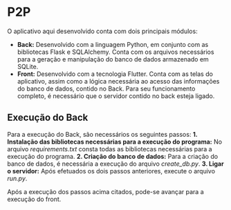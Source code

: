# P2P


O aplicativo aqui desenvolvido conta com dois principais módulos: 
 - **Back:** Desenvolvido com a linguagem Python, em conjunto com as bibliotecas Flask e SQLAlchemy. Conta com os arquivos necessários para a geração e manipulação do banco de dados armazenado em SQLite.
 - **Front:** Desenvolvido com a tecnologia Flutter. Conta com as telas do aplicativo, assim como a lógica necessária ao acesso das informações do banco de dados, contido no Back. Para seu funcionamento completo, é necessário que o servidor contido no back esteja ligado.
 
 Execução do Back
-------------

Para a execução do Back, são necessários os seguintes passos:
  **1. Instalação das bibliotecas necessárias para a execução do programa:** No arquivo _requirements.txt_ consta todas as bibliotecas necessárias para a execução do programa.
  **2. Criação do banco de dados:** Para a criação do banco de dados, é necessária a execução do arquivo _create_db.py_.
  **3. Ligar o servidor:** Após efetuados os dois passos anteriores, execute o arquivo _run.py_.
  
 Após a execução dos passos acima citados, pode-se avançar para a execução do front.
